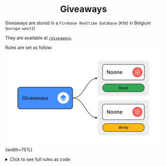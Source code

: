 <div align='center'>
    <h1><b>Giveaways</b></h1>
</div>

Giveaways are stored in a `Firebase Realtime Database` (`RTD`) in Belgium (`europe-west1`)

They are available at [`/giveaways`](https://rahneil-n3-co-default-rtdb.europe-west1.firebasedatabase.app/giveaways).

Rules are set as follow:
![rules](./rules.svg "Rules"){width=75%}
<details><summary>Click to see full rules as code</summary>

```
".read": false,
".write": false
```

</details>
